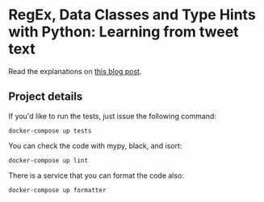# RegEx, Data Classes and Type Hints with Python: Learning from tweet text

Read the explanations on [this blog post](https://www.willianantunes.com/blog/2021/06/regex-data-classes-and-type-hints-with-python-learning-from-tweet-text/).

## Project details

If you'd like to run the tests, just issue the following command:

    docker-compose up tests

You can check the code with mypy, black, and isort:

    docker-compose up lint

There is a service that you can format the code also:

    docker-compose up formatter
